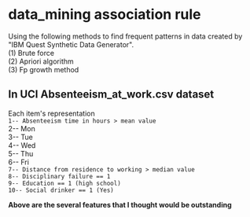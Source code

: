 # data_mining association rule
Using the following methods to find frequent patterns in data created by "IBM Quest Synthetic Data Generator".  
(1) Brute force  
(2) Apriori algorithm    
(3) Fp growth method  

## In UCI Absenteeism_at_work.csv dataset 
Each item's representation  
`1-- Absenteeism time in hours > mean value`  
2-- Mon  
3-- Tue  
4-- Wed  
5-- Thu  
6-- Fri  
`7-- Distance from residence to working > median value`  
`8-- Disciplinary failure == 1`  
`9-- Education == 1 (high school)`  
`10-- Social drinker == 1 (Yes)`  

**Above are the several features that I thought would be outstanding**
